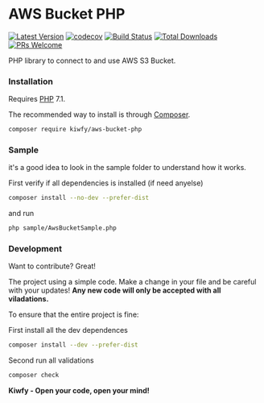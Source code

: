# AWS Bucket PHP

[![Latest Version](https://img.shields.io/github/v/release/kiwfy/aws-bucket-php.svg?style=flat-square)](https://github.com/kiwfy/aws-bucket-php/releases)
[![codecov](https://codecov.io/gh/kiwfy/aws-bucket-php/branch/master/graph/badge.svg)](https://codecov.io/gh/kiwfy/aws-bucket-php)
[![Build Status](https://img.shields.io/github/workflow/status/kiwfy/aws-bucket-php/CI?label=ci%20build&style=flat-square)](https://github.com/kiwfy/aws-bucket-php/actions?query=workflow%3ACI)
[![Total Downloads](https://img.shields.io/packagist/dt/kiwfy/aws-bucket-php.svg?style=flat-square)](https://packagist.org/packages/kiwfy/aws-bucket-php)
[![PRs Welcome](https://img.shields.io/badge/PRs-welcome-brightgreen.svg?style=flat-square)](http://makeapullrequest.com)

PHP library to connect to and use AWS S3 Bucket.

### Installation

Requires [PHP](https://php.net) 7.1.

The recommended way to install is through [Composer](https://getcomposer.org/).

```sh
composer require kiwfy/aws-bucket-php
```

### Sample

it's a good idea to look in the sample folder to understand how it works.

First verify if all dependencies is installed (if need anyelse)
```sh
composer install --no-dev --prefer-dist
```

and run
```sh
php sample/AwsBucketSample.php
```

### Development

Want to contribute? Great!

The project using a simple code.
Make a change in your file and be careful with your updates!
**Any new code will only be accepted with all viladations.**

To ensure that the entire project is fine:

First install all the dev dependences
```sh
composer install --dev --prefer-dist
```

Second run all validations
```sh
composer check
```

**Kiwfy - Open your code, open your mind!**
